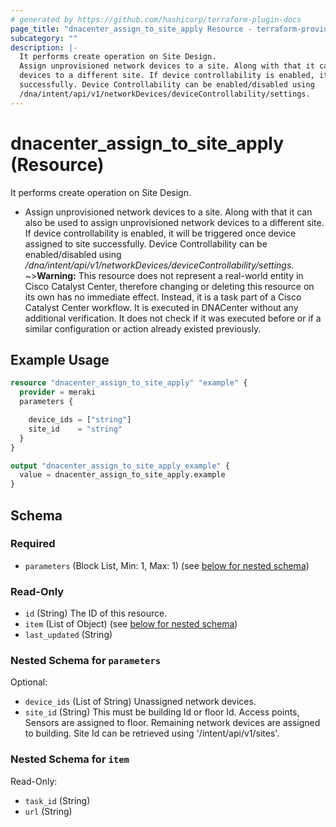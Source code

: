 ```yaml
---
# generated by https://github.com/hashicorp/terraform-plugin-docs
page_title: "dnacenter_assign_to_site_apply Resource - terraform-provider-dnacenter"
subcategory: ""
description: |-
  It performs create operation on Site Design.
  Assign unprovisioned network devices to a site. Along with that it can also be used to assign unprovisioned network
  devices to a different site. If device controllability is enabled, it will be triggered once device assigned to site
  successfully. Device Controllability can be enabled/disabled using
  /dna/intent/api/v1/networkDevices/deviceControllability/settings.
---
```


# dnacenter_assign_to_site_apply (Resource)

It performs create operation on Site Design.

- Assign unprovisioned network devices to a site. Along with that it can also be used to assign unprovisioned network
devices to a different site. If device controllability is enabled, it will be triggered once device assigned to site
successfully. Device Controllability can be enabled/disabled using
*/dna/intent/api/v1/networkDevices/deviceControllability/settings*.
~>**Warning:**
This resource does not represent a real-world entity in Cisco Catalyst Center, therefore changing or deleting this resource on its own has no immediate effect.
Instead, it is a task part of a Cisco Catalyst Center workflow. It is executed in DNACenter without any additional verification. It does not check if it was executed before or if a similar configuration or action already existed previously.

## Example Usage

```terraform
resource "dnacenter_assign_to_site_apply" "example" {
  provider = meraki
  parameters {

    device_ids = ["string"]
    site_id    = "string"
  }
}

output "dnacenter_assign_to_site_apply_example" {
  value = dnacenter_assign_to_site_apply.example
}
```

<!-- schema generated by tfplugindocs -->
## Schema

### Required

- `parameters` (Block List, Min: 1, Max: 1) (see [below for nested schema](#nestedblock--parameters))

### Read-Only

- `id` (String) The ID of this resource.
- `item` (List of Object) (see [below for nested schema](#nestedatt--item))
- `last_updated` (String)

<a id="nestedblock--parameters"></a>
### Nested Schema for `parameters`

Optional:

- `device_ids` (List of String) Unassigned network devices.
- `site_id` (String) This must be building Id or floor Id. Access points, Sensors are assigned to floor. Remaining network devices are assigned to building. Site Id can be retrieved using '/intent/api/v1/sites'.


<a id="nestedatt--item"></a>
### Nested Schema for `item`

Read-Only:

- `task_id` (String)
- `url` (String)
